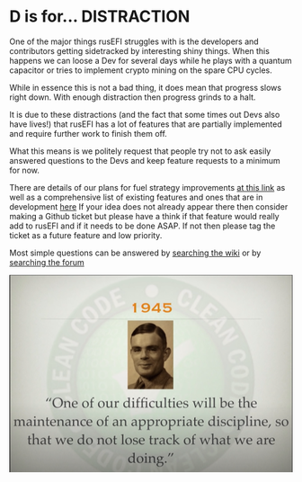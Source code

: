 # D is for... **DISTRACTION**

One of the major things rusEFI struggles with is the developers and contributors getting sidetracked by interesting shiny things. 
When this happens we can loose a Dev for several days while he plays with a quantum capacitor or tries to implement crypto mining on the spare CPU cycles. 

While in essence this is not a bad thing, it does mean that progress slows right down. With enough distraction then progress grinds to a halt. 

It is due to these distractions (and the fact that some times out Devs also have lives!) that rusEFI has a lot of features that are partially implemented and require further work to finish them off. 

What this means is we politely request that people try not to ask easily answered questions to the Devs and keep feature requests to a minimum for now. 

There are details of our plans for fuel strategy improvements [at this link](Roadmap-Fuel) as well as a comprehensive list of existing features and ones that are in development [here](Dev-Status)
If your idea does not already appear there then consider making a Github ticket but please have a think if that feature would really add to rusEFI and if it needs to be done ASAP. If not then please tag the ticket as a future feature and low priority. 

Most simple questions can be answered by [searching the wiki](HOWTO-Search-on-rusEFI-wiki) or by [searching the forum](https://rusefi.com/forum/search.php)

![img](Images/ATdistraction.png)  